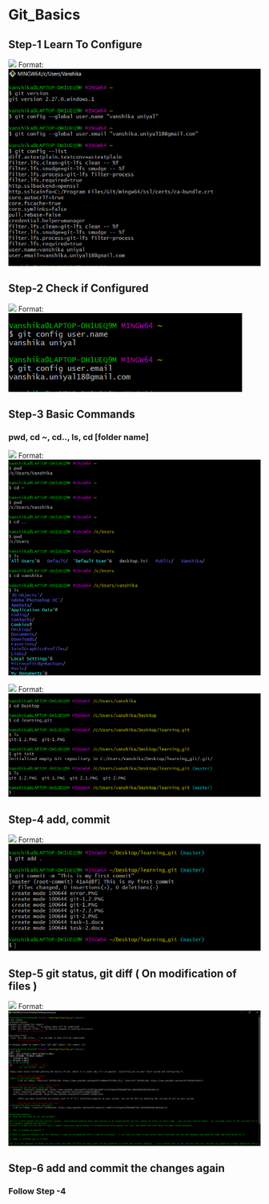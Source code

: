 # Git_Basics
## Step-1 Learn To Configure

![](/learning/git-1.png)
Format: ![configure](https://github.com/vurise/Git_Basics/blob/master/git-1.PNG)

## Step-2 Check if Configured
![](/learning/git-1.2.png)
Format: ![check if configure](https://github.com/vurise/Git_Basics/blob/master/git-1.2.PNG)

## Step-3 Basic Commands
### pwd, cd ~, cd.., ls, cd [folder name] 
![](/learning/git-2.png)
Format: ![basic commands](https://github.com/vurise/Git_Basics/blob/master/git-2.PNG)

![](/learning/git-2.2.png)
Format: ![](https://github.com/vurise/Git_Basics/blob/master/git-2.2.PNG)

## Step-4 add, commit
![](/learning/error1_resolved.png)
Format: ![](https://github.com/vurise/Git_Basics/blob/master/error1_resolved.PNG)

## Step-5 git status, git diff ( On modification of files )
![](/learning/git-3.1.png)
Format: ![commands](https://github.com/vurise/Git_Basics/blob/master/git-3.1.PNG)

## Step-6 add and commit the changes again 
### Follow Step -4
